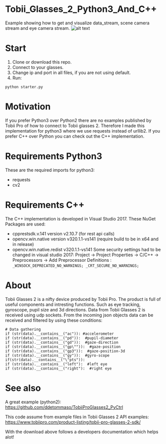 # Tobii_Glasses_2_Python3_And_C++
Example showing how to get and visualize data_stream, scene camera stream and eye camera stream.
![alt text](https://www.tobiipro.com/imagevault/publishedmedia/02lhuuvawcqhy19glrmp/TobiiPro_Glasses_2_Eye_Tracker_side_3_1.jpg)

# Start
1. Clone or download this repo.
2. Connect to your glasses.
3. Change ip and port in all files, if you are not using default.
4. Run:
```
python starter.py
```

# Motivation
If you prefer Python3 over Python2 there are no examples published by Tobii Pro of how to connect to Tobii glasses 2. Therefore I made this implementation for python3 where we use requests instead of urllib2. If you prefer C++ over Python you can check out the C++ implementation.


# Requirements Python3
These are the required imports for python3:
* requests
* cv2

# Requirements C++
The C++ implementation is developed in Visual Studio 2017.
These NuGet Packages are used:
* cpprestsdk.v.141 version v2.10.7 (for rest api calls)
* opencv.win.native version v320.1.1-vs141 (require build to be in x64 and in release)
* opencv.win.native.redist v320.1.1-vs141
Some security settings had to be changed in visual studio 2017:
Project -> Project Properties -> C/C++ -> Preprocessors -> Add Preprocessor Definitions :
 `_WINSOCK_DEPRECATED_NO_WARNINGS; _CRT_SECURE_NO_WARNINGS;`


# About
Tobii Glasses 2 is a nifty device produced by Tobii Pro. The product is full of useful components and intresting functions. Such as eye tracking, gyroscope, pupil size and 3d directions. Data from Tobii Glasses 2 is received using udp sockets. From the incoming json objects data can be received and filtered by using these conditions:
```
# Data gathering
if (str(data).__contains__("ac")): #accelerometer
if (str(data).__contains__("pd")):  #pupil-diameter
if (str(data).__contains__("gd")):  #gaze-direction
if (str(data).__contains__("gp\"")):  #gaze-position
if (str(data).__contains__("gp3")):  #gaze-position-3d
if (str(data).__contains__("gy")):  #gyro-scope
if(str(data).__contains__("\"pts")):
if (str(data).__contains__("left"):  #left eye
if (str(data).__contains__("right"):  #right eye
```

# See also
A great example (python2):
https://github.com/ddetommaso/TobiiProGlasses2_PyCtrl

This code assume from example files in Tobii Glasses 2 API examples:
https://www.tobiipro.com/product-listing/tobii-pro-glasses-2-sdk/

With the download above follows a developers documentation which helps alot!
